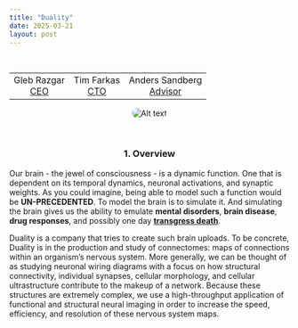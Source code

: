 ```yaml
---
title: "Duality"
date: 2025-03-21
layout: post
---
```


<br>
<div class="table-container">
  <table>
    <tr>
      <td align="center">
        Gleb Razgar<br>
        <a href="mailto:gleb.razgar@gmail.com">CEO</a>
      </td>
      <td align="center">
        Tim Farkas<br>
        <a href="mailto:timfarkas@ucl.edu">CTO</a>
      </td>
      <td align="center">
        Anders Sandberg<br>
        <a href="mailto:xxx@gmail.com">Advisor</a>
      </td>
    </tr>
  </table>
</div>

<p align="center"><img src="/images/logo_b.png
.png" alt="Alt text" style="max-width: 60%; height: auto; border-radius: 10px;"></p>
<br>

<h3 align="center">1. Overview</h3>

Our brain - the jewel of consciousness - is a dynamic function. One that is dependent on its temporal dynamics, neuronal activations, and synaptic weights. As you could imagine, being able to model such a function would be **UN-PRECEDENTED**. To model the brain is to simulate it. And simulating the brain gives us the ability to emulate **mental disorders**, **brain disease**, **drug responses**, and possibly one day **<u>transgress death</u>**.

Duality is a company that tries to create such brain uploads. To be concrete, Duality is in the production and study of connectomes: maps of connections within an organism’s nervous system. More generally, we can be thought of as studying neuronal wiring diagrams with a focus on how structural connectivity, individual synapses, cellular morphology, and cellular ultrastructure contribute to the makeup of a network. Because these structures are extremely complex, we use a high-throughput application of functional and structural neural imaging in order to increase the speed, efficiency, and resolution of these nervous system maps.
